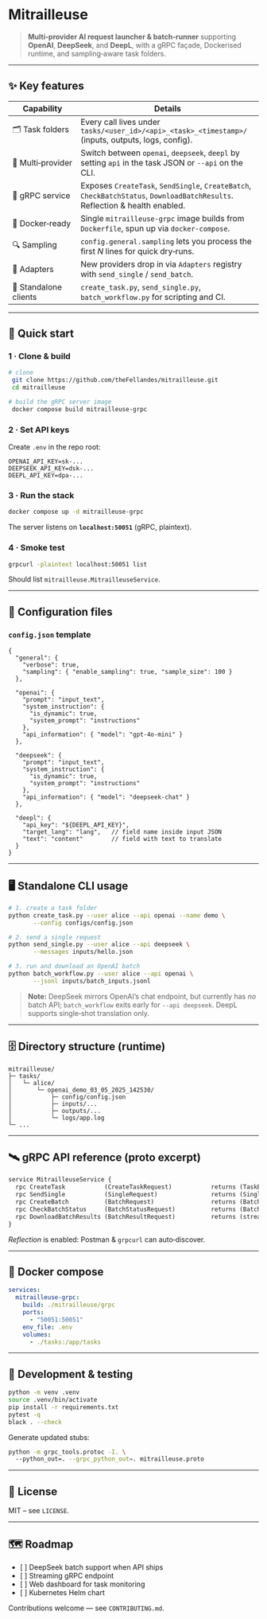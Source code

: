 # Mitrailleuse

> **Multi‑provider AI request launcher & batch‑runner** supporting **OpenAI**, **DeepSeek**, and **DeepL**, with a gRPC façade, Dockerised runtime, and sampling‑aware task folders.

---

## ✨ Key features

| Capability            | Details                                                                                                                     |
| --------------------- | --------------------------------------------------------------------------------------------------------------------------- |
| 🗂️ Task folders      | Every call lives under `tasks/<user_id>/<api>_<task>_<timestamp>/` (inputs, outputs, logs, config).                         |
| 📡 Multi‑provider     | Switch between `openai`, `deepseek`, `deepl` by setting `api` in the task JSON or `--api` on the CLI.                       |
| 🚀 gRPC service       | Exposes `CreateTask`, `SendSingle`, `CreateBatch`, `CheckBatchStatus`, `DownloadBatchResults`. Reflection & health enabled. |
| 🐳 Docker‑ready       | Single `mitrailleuse-grpc` image builds from `Dockerfile`, spun up via `docker‑compose`.                                    |
| 🔍 Sampling           | `config.general.sampling` lets you process the first *N* lines for quick dry‑runs.                                          |
| 🧩 Adapters           | New providers drop in via `Adapters` registry with `send_single` / `send_batch`.                                            |
| 📜 Standalone clients | `create_task.py`, `send_single.py`, `batch_workflow.py` for scripting and CI.                                               |

---

## 🏁 Quick start

### 1 · Clone & build

```bash
# clone
 git clone https://github.com/theFellandes/mitrailleuse.git
 cd mitrailleuse

# build the gRPC server image
 docker compose build mitrailleuse-grpc
```

### 2 · Set API keys

Create `.env` in the repo root:

```dotenv
OPENAI_API_KEY=sk‑...
DEEPSEEK_API_KEY=dsk‑...
DEEPL_API_KEY=dpa‑...
```

### 3 · Run the stack

```bash
docker compose up -d mitrailleuse-grpc
```

The server listens on **`localhost:50051`** (gRPC, plaintext).

### 4 · Smoke test

```bash
grpcurl -plaintext localhost:50051 list
```

Should list `mitrailleuse.MitrailleuseService`.

---

## 🔧 Configuration files

### `config.json` template

```jsonc
{
  "general": {
    "verbose": true,
    "sampling": { "enable_sampling": true, "sample_size": 100 }
  },

  "openai": {
    "prompt": "input_text",
    "system_instruction": {
      "is_dynamic": true,
      "system_prompt": "instructions"
    },
    "api_information": { "model": "gpt-4o-mini" }
  },

  "deepseek": {
    "prompt": "input_text",
    "system_instruction": {
      "is_dynamic": true,
      "system_prompt": "instructions"
    },
    "api_information": { "model": "deepseek-chat" }
  },

  "deepl": {
    "api_key": "${DEEPL_API_KEY}",
    "target_lang": "lang",   // field name inside input JSON
    "text": "content"        // field with text to translate
  }
}
```

---

## 🖥️ Standalone CLI usage

```bash
# 1. create a task folder
python create_task.py --user alice --api openai --name demo \
       --config configs/config.json

# 2. send a single request
python send_single.py --user alice --api deepseek \
       --messages inputs/hello.json

# 3. run and download an OpenAI batch
python batch_workflow.py --user alice --api openai \
       --jsonl inputs/batch_inputs.jsonl
```

> **Note:** DeepSeek mirrors OpenAI’s chat endpoint, but currently has *no* batch API; `batch_workflow` exits early for `--api deepseek`. DeepL supports single‑shot translation only.

---

## 🗄️ Directory structure (runtime)

```
mitrailleuse/
├─ tasks/
│   └─ alice/
│       └─ openai_demo_03_05_2025_142530/
│           ├─ config/config.json
│           ├─ inputs/...
│           ├─ outputs/...
│           └─ logs/app.log
└─ ...
```

---

## 🛰️ gRPC API reference (proto excerpt)

```proto
service MitrailleuseService {
  rpc CreateTask           (CreateTaskRequest)           returns (TaskEnvelope);
  rpc SendSingle           (SingleRequest)               returns (SingleResponse);
  rpc CreateBatch          (BatchRequest)                returns (BatchJob);
  rpc CheckBatchStatus     (BatchStatusRequest)          returns (BatchJob);
  rpc DownloadBatchResults (BatchResultRequest)          returns (stream BatchLine);
}
```

*Reflection* is enabled: Postman & `grpcurl` can auto‑discover.

---

## 🐳 Docker compose

```yaml
services:
  mitrailleuse-grpc:
    build: ./mitrailleuse/grpc
    ports:
      - "50051:50051"
    env_file: .env
    volumes:
      - ./tasks:/app/tasks
```

---

## 🧪 Development & testing

```bash
python -m venv .venv
source .venv/bin/activate
pip install -r requirements.txt
pytest -q
black . --check
```

Generate updated stubs:

```bash
python -m grpc_tools.protoc -I. \ 
  --python_out=. --grpc_python_out=. mitrailleuse.proto
```

---

## 📜 License

MIT – see `LICENSE`.

---

## 🗺️ Roadmap

* \[ ] DeepSeek batch support when API ships
* \[ ] Streaming gRPC endpoint
* \[ ] Web dashboard for task monitoring
* \[ ] Kubernetes Helm chart

Contributions welcome — see `CONTRIBUTING.md`.

